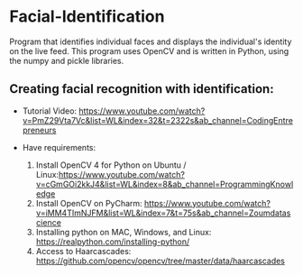 # Facial-Identification
Program that identifies individual faces and displays the individual's identity on the live feed. This program uses OpenCV and is written in Python, using the numpy and pickle libraries.

## Creating facial recognition with identification:

- Tutorial Video: https://www.youtube.com/watch?v=PmZ29Vta7Vc&list=WL&index=32&t=2322s&ab_channel=CodingEntrepreneurs 

- Have requirements:
  1. Install OpenCV 4 for Python on Ubuntu / Linux:https://www.youtube.com/watch?v=cGmGOi2kkJ4&list=WL&index=8&ab_channel=ProgrammingKnowledge 
  2. Install OpenCV on PyCharm: https://www.youtube.com/watch?v=iMM4TImNJFM&list=WL&index=7&t=75s&ab_channel=Zoumdatascience 
  3. Installing python on MAC, Windows, and Linux: https://realpython.com/installing-python/ 
  4. Access to Haarcascades: https://github.com/opencv/opencv/tree/master/data/haarcascades
